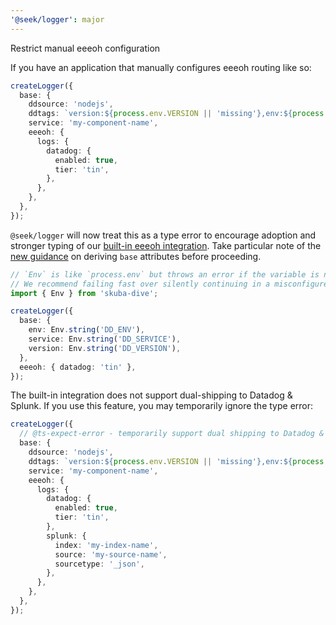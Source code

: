 ```yaml
---
'@seek/logger': major
---
```


Restrict manual eeeoh configuration

If you have an application that manually configures eeeoh routing like so:

```typescript
createLogger({
  base: {
    ddsource: 'nodejs',
    ddtags: `version:${process.env.VERSION || 'missing'},env:${process.env.ENVIRONMENT || 'missing'}`,
    service: 'my-component-name',
    eeeoh: {
      logs: {
        datadog: {
          enabled: true,
          tier: 'tin',
        },
      },
    },
  },
});
```

`@seek/logger` will now treat this as a type error to encourage adoption and stronger typing of our [built-in eeeoh integration](https://github.com/seek-oss/logger/blob/master/docs/eeeoh.md). Take particular note of the [new guidance](https://github.com/seek-oss/logger/blob/master/docs/eeeoh.md#base-attributes) on deriving `base` attributes before proceeding.

```typescript
// `Env` is like `process.env` but throws an error if the variable is not set.
// We recommend failing fast over silently continuing in a misconfigured state.
import { Env } from 'skuba-dive';

createLogger({
  base: {
    env: Env.string('DD_ENV'),
    service: Env.string('DD_SERVICE'),
    version: Env.string('DD_VERSION'),
  },
  eeeoh: { datadog: 'tin' },
});
```

The built-in integration does not support dual-shipping to Datadog & Splunk. If you use this feature, you may temporarily ignore the type error:

```typescript
createLogger({
  // @ts-expect-error - temporarily support dual shipping to Datadog & Splunk
  base: {
    ddsource: 'nodejs',
    ddtags: `version:${process.env.VERSION || 'missing'},env:${process.env.ENVIRONMENT || 'missing'}`,
    service: 'my-component-name',
    eeeoh: {
      logs: {
        datadog: {
          enabled: true,
          tier: 'tin',
        },
        splunk: {
          index: 'my-index-name',
          source: 'my-source-name',
          sourcetype: '_json',
        },
      },
    },
  },
});
```
